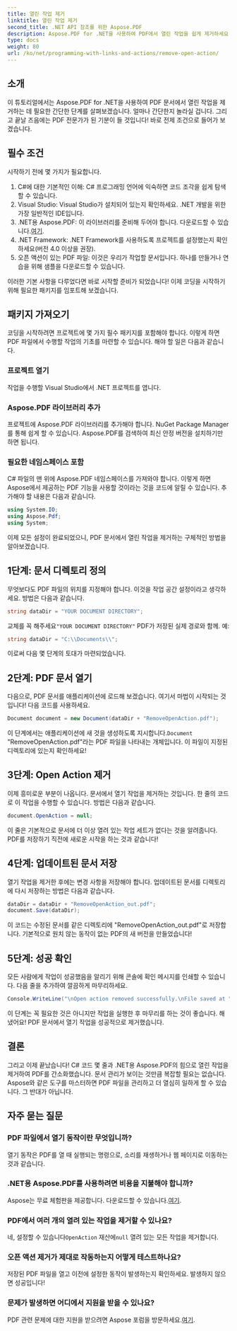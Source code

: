```yaml
---
title: 열린 작업 제거
linktitle: 열린 작업 제거
second_title: .NET API 참조를 위한 Aspose.PDF
description: Aspose.PDF for .NET을 사용하여 PDF에서 열린 작업을 쉽게 제거하세요! 효과적인 PDF 관리를 위한 단계별 가이드가 담긴 간단한 튜토리얼입니다.
type: docs
weight: 80
url: /ko/net/programming-with-links-and-actions/remove-open-action/
---
```

## 소개

이 튜토리얼에서는 Aspose.PDF for .NET을 사용하여 PDF 문서에서 열린 작업을 제거하는 데 필요한 간단한 단계를 살펴보겠습니다. 얼마나 간단한지 놀라실 겁니다. 그리고 끝날 즈음에는 PDF 전문가가 된 기분이 들 것입니다! 바로 전제 조건으로 들어가 보겠습니다.

## 필수 조건

시작하기 전에 몇 가지가 필요합니다.

1. C#에 대한 기본적인 이해: C# 프로그래밍 언어에 익숙하면 코드 조각을 쉽게 탐색할 수 있습니다.
2. Visual Studio: Visual Studio가 설치되어 있는지 확인하세요. .NET 개발을 위한 가장 일반적인 IDE입니다.
3.  .NET용 Aspose.PDF: 이 라이브러리를 준비해 두어야 합니다. 다운로드할 수 있습니다.[여기](https://releases.aspose.com/pdf/net/). 
4. .NET Framework: .NET Framework를 사용하도록 프로젝트를 설정했는지 확인하세요(버전 4.0 이상을 권장).
5. 오픈 액션이 있는 PDF 파일: 이것은 우리가 작업할 문서입니다. 하나를 만들거나 연습을 위해 샘플을 다운로드할 수 있습니다.

이러한 기본 사항을 다루었다면 바로 시작할 준비가 되었습니다! 이제 코딩을 시작하기 위해 필요한 패키지를 임포트해 보겠습니다.

## 패키지 가져오기

코딩을 시작하려면 프로젝트에 몇 가지 필수 패키지를 포함해야 합니다. 이렇게 하면 PDF 파일에서 수행할 작업의 기초를 마련할 수 있습니다. 해야 할 일은 다음과 같습니다.

### 프로젝트 열기

작업을 수행할 Visual Studio에서 .NET 프로젝트를 엽니다.

### Aspose.PDF 라이브러리 추가

프로젝트에 Aspose.PDF 라이브러리를 추가해야 합니다. NuGet Package Manager를 통해 쉽게 할 수 있습니다. Aspose.PDF를 검색하여 최신 안정 버전을 설치하기만 하면 됩니다.

### 필요한 네임스페이스 포함

C# 파일의 맨 위에 Aspose.PDF 네임스페이스를 가져와야 합니다. 이렇게 하면 Aspose에서 제공하는 PDF 기능을 사용할 것이라는 것을 코드에 알릴 수 있습니다. 추가해야 할 내용은 다음과 같습니다.

```csharp
using System.IO;
using Aspose.Pdf;
using System;
```

이제 모든 설정이 완료되었으니, PDF 문서에서 열린 작업을 제거하는 구체적인 방법을 알아보겠습니다.

## 1단계: 문서 디렉토리 정의

무엇보다도 PDF 파일의 위치를 지정해야 합니다. 이것을 작업 공간 설정이라고 생각하세요. 방법은 다음과 같습니다.

```csharp
string dataDir = "YOUR DOCUMENT DIRECTORY";
```

 교체를 꼭 해주세요`"YOUR DOCUMENT DIRECTORY"` PDF가 저장된 실제 경로와 함께. 예:

```csharp
string dataDir = "C:\\Documents\\";
```

이로써 다음 몇 단계의 토대가 마련되었습니다. 

## 2단계: PDF 문서 열기

다음으로, PDF 문서를 애플리케이션에 로드해 보겠습니다. 여기서 마법이 시작되는 것입니다! 다음 코드를 사용하세요.

```csharp
Document document = new Document(dataDir + "RemoveOpenAction.pdf");
```

 이 단계에서는 애플리케이션에 새 것을 생성하도록 지시합니다.`Document` "RemoveOpenAction.pdf"라는 PDF 파일을 나타내는 개체입니다. 이 파일이 지정된 디렉토리에 있는지 확인하세요!

## 3단계: Open Action 제거

이제 흥미로운 부분이 나옵니다. 문서에서 열기 작업을 제거하는 것입니다. 한 줄의 코드로 이 작업을 수행할 수 있습니다. 방법은 다음과 같습니다.

```csharp
document.OpenAction = null;
```

이 줄은 기본적으로 문서에 더 이상 열려 있는 작업 세트가 없다는 것을 알려줍니다. PDF를 저장하기 직전에 새로운 시작을 하는 것과 같습니다!

## 4단계: 업데이트된 문서 저장

열기 작업을 제거한 후에는 변경 사항을 저장해야 합니다. 업데이트된 문서를 디렉토리에 다시 저장하는 방법은 다음과 같습니다.

```csharp
dataDir = dataDir + "RemoveOpenAction_out.pdf";
document.Save(dataDir);
```

이 코드는 수정된 문서를 같은 디렉토리에 "RemoveOpenAction_out.pdf"로 저장합니다. 기본적으로 원치 않는 동작이 없는 PDF의 새 버전을 만들었습니다!

## 5단계: 성공 확인

모든 사람에게 작업이 성공했음을 알리기 위해 콘솔에 확인 메시지를 인쇄할 수 있습니다. 다음 줄을 추가하여 깔끔하게 마무리하세요.

```csharp
Console.WriteLine("\nOpen action removed successfully.\nFile saved at " + dataDir);
```

이 단계는 꼭 필요한 것은 아니지만 작업을 실행한 후 마무리를 하는 것이 좋습니다. 해냈어요! PDF 문서에서 열기 작업을 성공적으로 제거했습니다.

## 결론

그리고 이제 끝났습니다! C# 코드 몇 줄과 .NET용 Aspose.PDF의 힘으로 열린 작업을 제거하여 PDF를 간소화했습니다. 문서 관리가 보이는 것만큼 복잡할 필요는 없습니다. Aspose와 같은 도구를 마스터하면 PDF 파일을 관리하고 더 열심히 일하게 할 수 있습니다. 그 반대가 아닙니다.

## 자주 묻는 질문

### PDF 파일에서 열기 동작이란 무엇입니까?
열기 동작은 PDF를 열 때 실행되는 명령으로, 소리를 재생하거나 웹 페이지로 이동하는 것과 같습니다.

### .NET용 Aspose.PDF를 사용하려면 비용을 지불해야 합니까?
 Aspose는 무료 체험판을 제공합니다. 다운로드할 수 있습니다.[여기](https://releases.aspose.com/).

### PDF에서 여러 개의 열려 있는 작업을 제거할 수 있나요?
 네, 설정할 수 있습니다`OpenAction` 재산에`null` 열려 있는 모든 작업을 제거합니다.

### 오픈 액션 제거가 제대로 작동하는지 어떻게 테스트하나요?
저장된 PDF 파일을 열고 이전에 설정한 동작이 발생하는지 확인하세요. 발생하지 않으면 성공입니다!

### 문제가 발생하면 어디에서 지원을 받을 수 있나요?
 PDF 관련 문제에 대한 지원을 받으려면 Aspose 포럼을 방문하세요.[여기](https://forum.aspose.com/c/pdf/10).